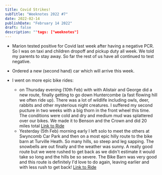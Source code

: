 ```yaml
---
title: Covid Strikes!
subTitle: "Weeknotes 2022 #7"
date: 2022-02-14
publishDate: "February 14 2022"
draft: false
description: ""tags: ["weeknotes"]
---
```


- Marion tested positive for Covid last week after having a negative PCR. So I was on taxi and children dropoff and pickup duty all week. We told my parents to stay away. So far the rest of us have all continued to test negative.

- Ordered a new (second hand) car which will arrive this week.

- I went on more epic bike rides:
  - on Thursday evening (10th Feb) with with Alistair and George did a new route, finally getting to go down Huntercombe (a fast flowing hill we often ride up). There was a lot of wildlife including owls, deer, rabbits and other mysterious night creatures. I suffered my second pucture in two weeks with a big thorn in the front wheel this time. The conditions were cold and dry and medium mud was splattered over our bikes. We made it to Benson and the Crown and did 20 miles total [Link to Ride](https://www.strava.com/activities/6617390071)
  - Yesterday (5th Feb) morning early I left solo to meet the others at Swyncomb Car Park and then on a most epic hilly route to the bike barn at Turville Heath. So many hills, so steep and leg sapping. The snowbells are out finally and the weather was sunny. A really good route but we were rushed to get back as we didn't estimate it would take so long and the hills be so severe. The Bike Barn was very good and this route is definitely I'd love to do again, leaving earlier and with less rush to get back! [Link to Ride](https://www.strava.com/activities/6634580124)
